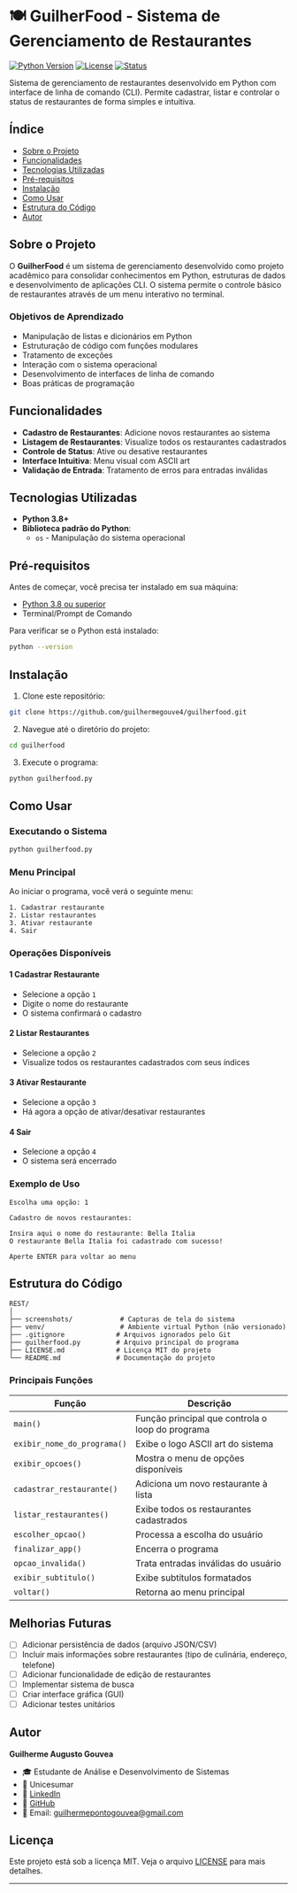 # 🍽️ GuilherFood - Sistema de Gerenciamento de Restaurantes

[![Python Version](https://img.shields.io/badge/python-3.8%2B-blue.svg)](https://www.python.org/downloads/)
[![License](https://img.shields.io/badge/license-MIT-green.svg)](LICENSE)
[![Status](https://img.shields.io/badge/status-active-success.svg)]()

Sistema de gerenciamento de restaurantes desenvolvido em Python com interface de linha de comando (CLI). Permite cadastrar, listar e controlar o status de restaurantes de forma simples e intuitiva.

## Índice

- [Sobre o Projeto](#sobre-o-projeto)
- [Funcionalidades](#funcionalidades)
- [Tecnologias Utilizadas](#tecnologias-utilizadas)
- [Pré-requisitos](#pré-requisitos)
- [Instalação](#instalação)
- [Como Usar](#como-usar)
- [Estrutura do Código](#estrutura-do-código)
- [Autor](#autor)

## Sobre o Projeto

O **GuilherFood** é um sistema de gerenciamento desenvolvido como projeto acadêmico para consolidar conhecimentos em Python, estruturas de dados e desenvolvimento de aplicações CLI. O sistema permite o controle básico de restaurantes através de um menu interativo no terminal.

### Objetivos de Aprendizado

- Manipulação de listas e dicionários em Python
- Estruturação de código com funções modulares
- Tratamento de exceções
- Interação com o sistema operacional
- Desenvolvimento de interfaces de linha de comando
- Boas práticas de programação

## Funcionalidades

- **Cadastro de Restaurantes**: Adicione novos restaurantes ao sistema
- **Listagem de Restaurantes**: Visualize todos os restaurantes cadastrados
- **Controle de Status**: Ative ou desative restaurantes
- **Interface Intuitiva**: Menu visual com ASCII art
- **Validação de Entrada**: Tratamento de erros para entradas inválidas

## Tecnologias Utilizadas

- **Python 3.8+**
- **Biblioteca padrão do Python**:
  - `os` - Manipulação do sistema operacional

## Pré-requisitos

Antes de começar, você precisa ter instalado em sua máquina:

- [Python 3.8 ou superior](https://www.python.org/downloads/)
- Terminal/Prompt de Comando

Para verificar se o Python está instalado:

```bash
python --version
```

## Instalação

1. Clone este repositório:

```bash
git clone https://github.com/guilhermegouve4/guilherfood.git
```

2. Navegue até o diretório do projeto:

```bash
cd guilherfood
```

3. Execute o programa:

```bash
python guilherfood.py
```

## Como Usar

### Executando o Sistema

```bash
python guilherfood.py
```

### Menu Principal

Ao iniciar o programa, você verá o seguinte menu:

```
1. Cadastrar restaurante
2. Listar restaurantes
3. Ativar restaurante
4. Sair
```

### Operações Disponíveis

#### 1 Cadastrar Restaurante
- Selecione a opção `1`
- Digite o nome do restaurante
- O sistema confirmará o cadastro

#### 2 Listar Restaurantes
- Selecione a opção `2`
- Visualize todos os restaurantes cadastrados com seus índices

#### 3 Ativar Restaurante
- Selecione a opção `3`
- Há agora a opção de ativar/desativar restaurantes

#### 4 Sair
- Selecione a opção `4`
- O sistema será encerrado

### Exemplo de Uso

```
Escolha uma opção: 1

Cadastro de novos restaurantes:

Insira aqui o nome do restaurante: Bella Italia
O restaurante Bella Italia foi cadastrado com sucesso!

Aperte ENTER para voltar ao menu
```

## Estrutura do Código

```
REST/
│
├── screenshots/            # Capturas de tela do sistema
├── venv/                   # Ambiente virtual Python (não versionado)
├── .gitignore             # Arquivos ignorados pelo Git
├── guilherfood.py         # Arquivo principal do programa
├── LICENSE.md             # Licença MIT do projeto
└── README.md              # Documentação do projeto
```

### Principais Funções

| Função | Descrição |
|--------|-----------|
| `main()` | Função principal que controla o loop do programa |
| `exibir_nome_do_programa()` | Exibe o logo ASCII art do sistema |
| `exibir_opcoes()` | Mostra o menu de opções disponíveis |
| `cadastrar_restaurante()` | Adiciona um novo restaurante à lista |
| `listar_restaurantes()` | Exibe todos os restaurantes cadastrados |
| `escolher_opcao()` | Processa a escolha do usuário |
| `finalizar_app()` | Encerra o programa |
| `opcao_invalida()` | Trata entradas inválidas do usuário |
| `exibir_subtitulo()` | Exibe subtítulos formatados |
| `voltar()` | Retorna ao menu principal |

## Melhorias Futuras

- [ ] Adicionar persistência de dados (arquivo JSON/CSV)
- [ ] Incluir mais informações sobre restaurantes (tipo de culinária, endereço, telefone)
- [ ] Adicionar funcionalidade de edição de restaurantes
- [ ] Implementar sistema de busca
- [ ] Criar interface gráfica (GUI)
- [ ] Adicionar testes unitários

##  Autor

**Guilherme Augusto Gouvea**

- 🎓 Estudante de Análise e Desenvolvimento de Sistemas
- 🏫 Unicesumar
- 💼 [LinkedIn](https://www.linkedin.com/in/guilhermegouve4)
- 🐙 [GitHub](https://github.com/guilhermegouve4)
- 📧 Email: guilhermepontogouvea@gmail.com

## Licença

Este projeto está sob a licença MIT. Veja o arquivo [LICENSE](LICENSE) para mais detalhes.

---